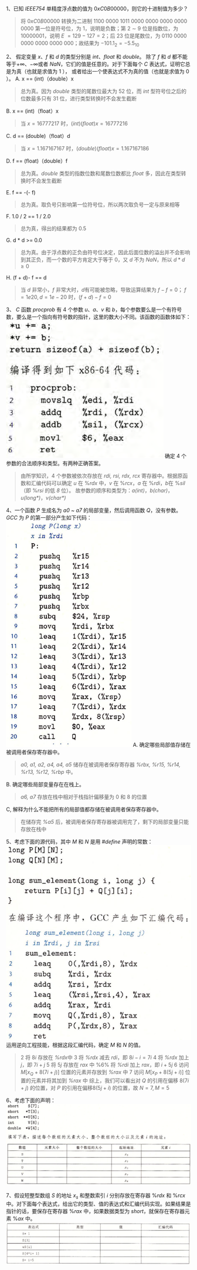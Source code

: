 1、已知 *IEEE754* 单精度浮点数的值为 $0xC0B00000$，则它的十进制值为多少？
> 将 $0xC0B00000$ 转换为二进制 $1100$ $0000$ $1011$ $0000$ $0000$ $0000$ $0000$ $0000$ 
第一位是符号位，为 $1$，说明是负数；第 $2$ $\sim$ $9$ 位是指数位，为 $10000001$，说明 *E* $= 129 - 127 = 2$；后 $23$ 位是尾数位，为
$0110$ $0000$ $0000$ $0000$ $0000$ $000$；故结果为 $-101.1_2 = -5.5_{10}$


2、 假定变量 *x*、*f* 和 *d* 的类型分别是 *int*、*float* 和 *double*。 除了 *f* 和 *d* 都不能等于$+\infty$、$-\infty$或者 *NaN*，它们的值是任意的。对于下面每个 *C* 表达式，证明它总是为真（也就是求值为 $1$ ）， 或者给出一个使表达式不为真的值（也就是求值为 $0$ ）。
A. x ==  (int)（double）x
> 总为真。因为 *double* 类型的尾数位最大为 $52$ 位，而 *int* 型符号位之后的位数最多只有 $31$ 位，进行类型转换时不会发生截断

B. x == (int)（float）x
> 当 $x = 16777217$ 时，$(int)(float)x = 16777216$

C. d == (double)（float）d
> 当 $x = 1.167167167$ 时，$(double)(float)x = 1.167167186$

D. f == (float)（double）f
> 总为真。*double* 类型的指数位数和尾数位数都比 *float* 多，因此在类型转换时不会发生截断

E. f == -(- f)
> 总为真。取负号只影响第一位符号位，所以两次取负号一定与原来相等

F. 1.0 / 2 == 1 / 2.0
> 总为真，得出的结果都为 $0.5$

G. d * d >= 0.0
> 总为真。由于浮点数的正负由符号位决定，因此后面位数的溢出并不会影响到其正负，而一个数的平方肯定大于等于 $0$，又 *d* 不为 *NaN*，所以 $d * d \geq 0$

H. (f + d)- f == d
> 当 *d* 非常小，*f* 非常大时，*d*有可能被忽略，导致运算结果为 $f -f = 0$；
$f = 1e20, d = 1e-20$ 时，$(f + d) - f = 0$

3、 *C* 函数 *procprob* 有 $4$ 个参数 *u*、*a*、*v* 和 *b*，每个参数要么是一个有符号数，要么是一个指向有符号数的指针，这里的数大小不同。该函数的函数体如下：
![](3.0.png)
确定 $4$ 个参数的合法顺序和类型。有两种正确答案。
> 由所学知识，$4$ 个参数被依次存放在 *rdi, rsi, rdx, rcx* 寄存器中。根据原函数和汇编代码可以确定 *u* 在 %*rdx* 中，*v* 在 %*rcx*，*a* 在 %*rdi*，*b*在 %*sil*（即 %*rsi* 的低 *8* 位）。
故参数的顺序和类型为：*a(int)*，*b(char)*，*u(long\*)*，*v(char\*)*

4、一个函数 *P* 生成名为 *a0* ~ *a7* 的局部变量，然后调用函数 *Q*，没有参数。*GCC* 为 *P* 的第一部分产生如下代码：
![](4.0.png)
A. 确定哪些局部值存储在被调用者保存寄存器中。
> *a0, a1, a2, a4, a4, a5* 储存在被调用者保存寄存器 *%rbx, %r15, %r14, %r13, %r12, %rbp* 中。

B. 确定哪些局部变量存在在栈上。
> *a6, a7* 存放在栈中相对于栈指针偏移量为 $0$ 和 $8$ 的位置

C, 解释为什么不能把所有的局部值都存储在被调用者保存寄存器中。
> 在储存完 *%a5* 后，被调用者保存寄存器被调用完了，剩下的局部变量只能存放在栈中

5、考虑下面的源代码，其中 *M* 和 *N* 是用 #*define* 声明的常数：
![](5.0.png)
运用逆向工程技能，根据这段汇编代码，确定 *M* 和 *N* 的值。
> $2$ 将 $8i$ 存放在 *%rdx*中
> $3$ 将 *%rdx* 减去 *rdi*，即 $8i - i = 7i$
> $4$ 将 *%rdx* 加上 $j$，即 $7i + j$
> $5$ 将 $5j$ 存放在 *rax* 中
> %6% 将 *%rdi* 加上 $rax$，即 $i + 5j$
> $6$ 访问 $M[x_Q + 8(7i + j)]$ 位置的元素并存放到 *%rax* 中
> $7$ 访问 $M[x_P + 8(5j + i)]$ 位置的元素并将其加到 *%rax* 中
> 综上，我们可以看出对 *Q* 的引用在偏移 $8(7i + j)$ 的位置，对 *P* 的引用在偏移$8(5j + i)$ 的位置，故 $N = 7, M = 5$

6、考虑下面的声明：
![](6.0.png)

7、假设短整型数组 *S* 的地址 $x_s$ 和整数索引 *i* 分别存放在寄存器 %*rdx* 和 %*rcx* 中。对下面每个表达式，给出它的类型、值的表达式和汇编代码实现。如果结果是指针的话，要保存在寄存器 %*rax* 中，如果数据类型为 *short*，就保存在寄存器元素 %*ax* 中。
![](7.0.png)